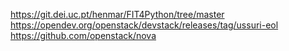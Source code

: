 https://git.dei.uc.pt/henmar/FIT4Python/tree/master
https://opendev.org/openstack/devstack/releases/tag/ussuri-eol
https://github.com/openstack/nova

